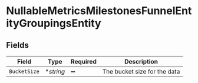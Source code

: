 # NullableMetricsMilestonesFunnelEntityGroupingsEntity


## Fields

| Field                        | Type                         | Required                     | Description                  |
| ---------------------------- | ---------------------------- | ---------------------------- | ---------------------------- |
| `BucketSize`                 | **string*                    | :heavy_minus_sign:           | The bucket size for the data |